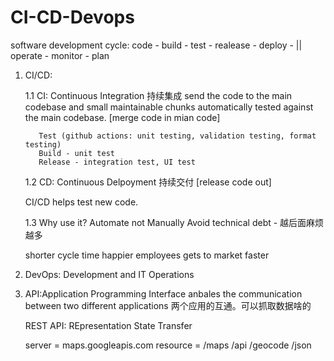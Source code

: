 # CI-CD-Devops
software development cycle:
code - build - test - realease - deploy - || operate - monitor - plan

1. CI/CD:

      1.1 CI: Continuous Integration  持续集成
          send the code to the main codebase and small maintainable chunks automatically tested against the main codebase. [merge code in mian code]

          Test (github actions: unit testing, validation testing, format testing)
          Build - unit test
          Release - integration test, UI test 

      1.2 CD: Continuous Delpoyment   持续交付
          [release code out]
      

      CI/CD helps test new code.

      1.3 Why use it?
      Automate not Manually
      Avoid technical debt - 越后面麻烦越多

      shorter cycle time
      happier employees
      gets to market faster

2. DevOps: Development and IT Operations

      
      
      
3. API:Application Programming Interface
    anbales the communication between two different applications
    两个应用的互通。可以抓取数据啥的
    
    REST API: REpresentation State Transfer
    
    server = maps.googleapis.com
    resource = /maps
               /api
               /geocode
               /json
    
